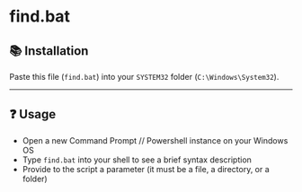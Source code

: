 # find.bat

## 📚 Installation
Paste this file (`find.bat`) into your `SYSTEM32` folder (`C:\Windows\System32`).

---

## ❓ Usage
- Open a new Command Prompt // Powershell instance on your Windows OS
- Type `find.bat` into your shell to see a brief syntax description
- Provide to the script a parameter (it must be a file, a directory, or a folder)
